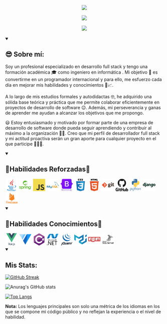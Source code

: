 <p align="center">
  <a href="https://www.linkedin.com/in/ivan-becerra-dev/">
    <img src="https://readme-typing-svg.demolab.com?font=Fira+Code&duration=1&pause=1000&repeat=false&width=435&lines=Hola+%F0%9F%91%8B+Soy+Iv%C3%A1n+Becerra" />
  </a>
</p>
<p align="center">
  <a href="https://www.linkedin.com/in/ivan-becerra-dev/">
    <img src="https://readme-typing-svg.demolab.com?font=Fira+Code&duration=6000&pause=1000&width=435&lines=Desarrollador+Full+Stack+%F0%9F%92%BB%F0%9F%92%AA;Siempre+aprendiendo+cosas+nuevas+%F0%9F%A4%93;Profesional+y+Autodidacta+%F0%9F%98%8E" />
   </a>
</p>
<p align="center">
  <a href="https://www.linkedin.com/in/ivan-becerra-dev/">
    <img src="https://media.giphy.com/media/qgQUggAC3Pfv687qPC/giphy.gif" width="300px"/>
  </a>
</p>
<details open>
  <summary><h2>😎 Sobre mí:</h2></summary>
  <p>Soy un profesional especializado en desarrollo full stack y tengo una formación académica 🎓 como ingeniero en informática . Mi objetivo 🎯 es convertirme en un programador internacional y para ello, me esfuerzo cada día en mejorar mis habilidades y conocimientos 📝📈. </p>
  <p>A lo largo de mis estudios formales y autodidactas 🤓, he adquirido una sólida base teórica y práctica que me permite colaborar eficientemente en proyectos de desarrollo de software 😉. Además, mi perseverancia y ganas de aprender me ayudan a alcanzar los objetivos que me propongo.</p>
  <p>😃 Estoy entusiasmado y motivado por formar parte de una empresa de desarrollo de software donde pueda seguir aprendiendo y contribuir al máximo a la organización 🤝💼. Creo que mi perfil de desarrollador full stack y mi actitud proactiva serán un gran aporte para cualquier proyecto en el que participe 🚀👨‍💻.</p>
 </details>

<details open>
  <summary><h2>💪Habilidades Reforzadas💪</h2></summary>
  <div>
    <img src="https://github.com/devicons/devicon/blob/master/icons/java/java-original.svg" width="40px" height="40" />
    <img src="https://github.com/devicons/devicon/blob/master/icons/spring/spring-original-wordmark.svg" width="40px" height="40" />
    <img src="https://github.com/devicons/devicon/blob/master/icons/javascript/javascript-original.svg" width="40px" height="40" />
    <img src="https://github.com/devicons/devicon/blob/master/icons/mysql/mysql-original-wordmark.svg" width="40px" height="40" />
    <img src="https://github.com/devicons/devicon/blob/master/icons/bootstrap/bootstrap-original-wordmark.svg" width="40px" height="40" />
    <img src="https://github.com/devicons/devicon/blob/master/icons/css3/css3-original-wordmark.svg" width="40px" height="40" />
    <img src="https://github.com/devicons/devicon/blob/master/icons/html5/html5-original-wordmark.svg" width="40px" height="40" />
    <img src="https://github.com/devicons/devicon/blob/master/icons/git/git-original-wordmark.svg" width="40px" height="40" />
    <img src="https://github.com/devicons/devicon/blob/master/icons/github/github-original-wordmark.svg" width="40px" height="40" />
    <img src="https://github.com/devicons/devicon/blob/master/icons/python/python-original-wordmark.svg" width="40px" height="40" />
     <img src="https://github.com/devicons/devicon/blob/master/icons/django/django-plain-wordmark.svg" width="40px" height="40" />
    <img src="https://github.com/devicons/devicon/blob/master/icons/firebase/firebase-plain-wordmark.svg" width="40px" height="40" />
  </div>
</details>

<details open>
  <summary><h2>🧠Habilidades Conocimientos🧠</h2></summary>
  <div>
    <img src="https://github.com/devicons/devicon/blob/master/icons/vuejs/vuejs-original-wordmark.svg" width="40px" height="40" />
    <img src="https://github.com/devicons/devicon/blob/master/icons/vuetify/vuetify-original.svg" width="40px" height="40" />
    <img src="https://github.com/devicons/devicon/blob/master/icons/csharp/csharp-original.svg" width="40px" height="40" />
    <img src="https://github.com/devicons/devicon/blob/master/icons/dot-net/dot-net-original-wordmark.svg" width="40px" height="40" />
    <img src="https://github.com/devicons/devicon/blob/master/icons/jquery/jquery-original-wordmark.svg" width="40px" height="40" />
    <img src="https://github.com/devicons/devicon/blob/master/icons/materialui/materialui-original.svg" width="40px" height="40" />
    <img src="https://github.com/devicons/devicon/blob/master/icons/npm/npm-original-wordmark.svg" width="40px" height="40" />
    <img src="https://github.com/devicons/devicon/blob/master/icons/microsoftsqlserver/microsoftsqlserver-plain-wordmark.svg" width="40px" height="40" />
  </div>
</details>

<details open>
  <summary><h2>Mis Stats:</h2></summary>
  
  [![GitHub Streak](https://streak-stats.demolab.com?user=IvanBecerraA&theme=highcontrast&border_radius=4&locale=es&date_format=j%20M%5B%20Y%5D)](https://git.io/streak-stats)

  ![Anurag's GitHub stats](https://github-readme-stats.vercel.app/api?username=IvanBecerraA&show_icons=true&theme=dark)

  [![Top Langs](https://github-readme-stats.vercel.app/api/top-langs/?username=IvanBecerraA)](https://github.com/anuraghazra/github-readme-stats)

  <b>Nota:</b> Los lenguajes principales son solo una métrica de los idiomas en los que se compone mi código público y no reflejan la experiencia o el nivel de habilidad.

</details>
<!--
**IvanBecerraA/IvanBecerraA** is a ✨ _special_ ✨ repository because its `README.md` (this file) appears on your GitHub profile.

Here are some ideas to get you started:

- 🔭 I’m currently working on ...
- 🌱 I’m currently learning ...
- 👯 I’m looking to collaborate on ...
- 🤔 I’m looking for help with ...
- 💬 Ask me about ...
- 📫 How to reach me: ...
- 😄 Pronouns: ...
- ⚡ Fun fact: ...
-->
